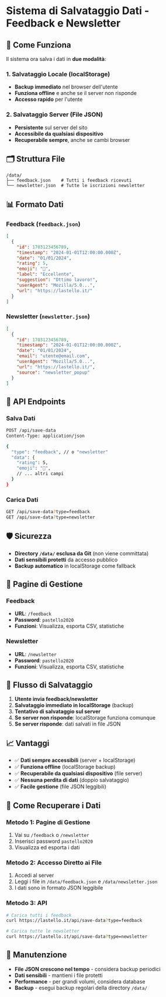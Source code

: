 # Sistema di Salvataggio Dati - Feedback e Newsletter

## 📁 Come Funziona

Il sistema ora salva i dati in **due modalità**:

### 1. **Salvataggio Locale (localStorage)**
- **Backup immediato** nel browser dell'utente
- **Funziona offline** e anche se il server non risponde
- **Accesso rapido** per l'utente

### 2. **Salvataggio Server (File JSON)**
- **Persistente** sul server del sito
- **Accessibile da qualsiasi dispositivo**
- **Recuperabile sempre**, anche se cambi browser

## 🗂️ Struttura File

```
/data/
├── feedback.json    # Tutti i feedback ricevuti
└── newsletter.json  # Tutte le iscrizioni newsletter
```

## 📊 Formato Dati

### Feedback (`feedback.json`)
```json
[
  {
    "id": 1703123456789,
    "timestamp": "2024-01-01T12:00:00.000Z",
    "date": "01/01/2024",
    "rating": 5,
    "emoji": "🤩",
    "label": "Eccellente",
    "suggestion": "Ottimo lavoro!",
    "userAgent": "Mozilla/5.0...",
    "url": "https://lastello.it/"
  }
]
```

### Newsletter (`newsletter.json`)
```json
[
  {
    "id": 1703123456789,
    "timestamp": "2024-01-01T12:00:00.000Z",
    "date": "01/01/2024",
    "email": "utente@email.com",
    "userAgent": "Mozilla/5.0...",
    "url": "https://lastello.it/",
    "source": "newsletter_popup"
  }
]
```

## 🔧 API Endpoints

### Salva Dati
```bash
POST /api/save-data
Content-Type: application/json

{
  "type": "feedback", // o "newsletter"
  "data": {
    "rating": 5,
    "emoji": "🤩",
    // ... altri campi
  }
}
```

### Carica Dati
```bash
GET /api/save-data?type=feedback
GET /api/save-data?type=newsletter
```

## 🛡️ Sicurezza

- **Directory `/data/` esclusa da Git** (non viene committata)
- **Dati sensibili protetti** da accesso pubblico
- **Backup automatico** in localStorage come fallback

## 📱 Pagine di Gestione

### Feedback
- **URL**: `/feedback`
- **Password**: `pastello2020`
- **Funzioni**: Visualizza, esporta CSV, statistiche

### Newsletter
- **URL**: `/newsletter`
- **Password**: `pastello2020`
- **Funzioni**: Visualizza, esporta CSV, statistiche

## 🔄 Flusso di Salvataggio

1. **Utente invia feedback/newsletter**
2. **Salvataggio immediato in localStorage** (backup)
3. **Tentativo di salvataggio sul server**
4. **Se server non risponde**: localStorage funziona comunque
5. **Se server risponde**: dati salvati in file JSON

## 📈 Vantaggi

- ✅ **Dati sempre accessibili** (server + localStorage)
- ✅ **Funziona offline** (localStorage backup)
- ✅ **Recuperabile da qualsiasi dispositivo** (file server)
- ✅ **Nessuna perdita di dati** (doppio salvataggio)
- ✅ **Facile gestione** (file JSON leggibili)

## 🚀 Come Recuperare i Dati

### Metodo 1: Pagine di Gestione
1. Vai su `/feedback` o `/newsletter`
2. Inserisci password `pastello2020`
3. Visualizza ed esporta i dati

### Metodo 2: Accesso Diretto ai File
1. Accedi al server
2. Leggi i file in `/data/feedback.json` e `/data/newsletter.json`
3. I dati sono in formato JSON leggibile

### Metodo 3: API
```bash
# Carica tutti i feedback
curl https://lastello.it/api/save-data?type=feedback

# Carica tutte le newsletter
curl https://lastello.it/api/save-data?type=newsletter
```

## 🔧 Manutenzione

- **File JSON crescono nel tempo** - considera backup periodici
- **Dati sensibili** - mantieni i file protetti
- **Performance** - per grandi volumi, considera database
- **Backup** - esegui backup regolari della directory `/data/`
